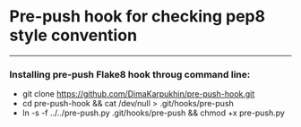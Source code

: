 # Pre-push hook for checking pep8 style convention
----------------

### Installing pre-push Flake8 hook throug command line:
 * git clone https://github.com/DimaKarpukhin/pre-push-hook.git
 * cd pre-push-hook && cat /dev/null > .git/hooks/pre-push
 * ln -s -f ../../pre-push.py .git/hooks/pre-push && chmod +x pre-push.py
